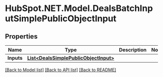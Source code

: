 # HubSpot.NET.Model.DealsBatchInputSimplePublicObjectInput

## Properties

Name | Type | Description | Notes
------------ | ------------- | ------------- | -------------
**Inputs** | [**List&lt;DealsSimplePublicObjectInput&gt;**](DealsSimplePublicObjectInput.md) |  | 

[[Back to Model list]](../README.md#documentation-for-models) [[Back to API list]](../README.md#documentation-for-api-endpoints) [[Back to README]](../README.md)

